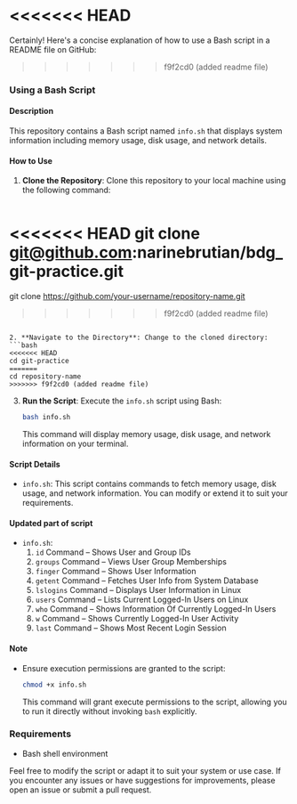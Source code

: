 <<<<<<< HEAD
=======
Certainly! Here's a concise explanation of how to use a Bash script in a README file on GitHub:

>>>>>>> f9f2cd0 (added readme file)
### Using a Bash Script

#### Description
This repository contains a Bash script named `info.sh` that displays system information including memory usage, disk usage, and network details.

#### How to Use
1. **Clone the Repository**: Clone this repository to your local machine using the following command:
   ```bash
<<<<<<< HEAD
   git clone git@github.com:narinebrutian/bdg_git-practice.git
=======
   git clone https://github.com/your-username/repository-name.git
>>>>>>> f9f2cd0 (added readme file)
   ```

2. **Navigate to the Directory**: Change to the cloned directory:
   ```bash
<<<<<<< HEAD
   cd git-practice
=======
   cd repository-name
>>>>>>> f9f2cd0 (added readme file)
   ```

3. **Run the Script**: Execute the `info.sh` script using Bash:
   ```bash
   bash info.sh
   ```
   This command will display memory usage, disk usage, and network information on your terminal.

#### Script Details
- `info.sh`: This script contains commands to fetch memory usage, disk usage, and network information. You can modify or extend it to suit your requirements.
#### Updated part of script
- `info.sh`:
   1. `id` Command – Shows User and Group IDs
   2. `groups` Command – Views User Group Memberships
   3. `finger` Command – Shows User Information
   4. `getent` Command – Fetches User Info from System Database
   5. `lslogins` Command – Displays User Information in Linux
   6. `users` Command – Lists Current Logged-In Users on Linux
   7. `who` Command – Shows Information Of Currently Logged-In Users
   8. `w` Command – Shows Currently Logged-In User Activity
   9. `last` Command – Shows Most Recent Login Session
       
#### Note
- Ensure execution permissions are granted to the script:
  ```bash
  chmod +x info.sh
  ```
  This command will grant execute permissions to the script, allowing you to run it directly without invoking `bash` explicitly.

### Requirements
- Bash shell environment

Feel free to modify the script or adapt it to suit your system or use case. If you encounter any issues or have suggestions for improvements, please open an issue or submit a pull request.
